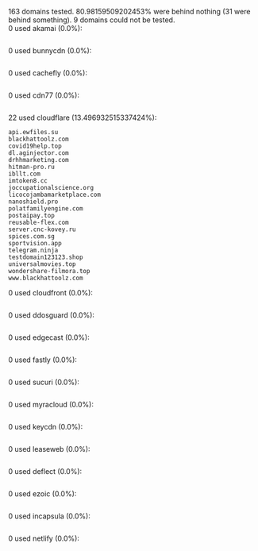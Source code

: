 163 domains tested. 80.98159509202453% were behind nothing (31 were behind something). 9 domains could not be tested.<br>
0 used akamai (0.0%):
```

```

0 used bunnycdn (0.0%):
```

```

0 used cachefly (0.0%):
```

```

0 used cdn77 (0.0%):
```

```

22 used cloudflare (13.496932515337424%):
```
api.ewfiles.su
blackhattoolz.com
covid19help.top
dl.aginjector.com
drhhmarketing.com
hitman-pro.ru
ibllt.com
imtoken8.cc
joccupationalscience.org
licocojambamarketplace.com
nanoshield.pro
polatfamilyengine.com
postaipay.top
reusable-flex.com
server.cnc-kovey.ru
spices.com.sg
sportvision.app
telegram.ninja
testdomain123123.shop
universalmovies.top
wondershare-filmora.top
www.blackhattoolz.com
```

0 used cloudfront (0.0%):
```

```

0 used ddosguard (0.0%):
```

```

0 used edgecast (0.0%):
```

```

0 used fastly (0.0%):
```

```

0 used sucuri (0.0%):
```

```

0 used myracloud (0.0%):
```

```

0 used keycdn (0.0%):
```

```

0 used leaseweb (0.0%):
```

```

0 used deflect (0.0%):
```

```

0 used ezoic (0.0%):
```

```

0 used incapsula (0.0%):
```

```

0 used netlify (0.0%):
```

```
